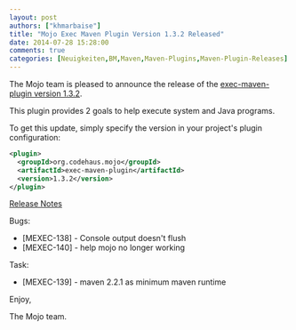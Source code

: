 ```yaml
---
layout: post
authors: ["khmarbaise"]
title: "Mojo Exec Maven Plugin Version 1.3.2 Released"
date: 2014-07-28 15:28:00
comments: true
categories: [Neuigkeiten,BM,Maven,Maven-Plugins,Maven-Plugin-Releases]
---
```

The Mojo team is pleased to announce the release of the 
[exec-maven-plugin version 1.3.2](http://mojo.codehaus.org/exec-maven-plugin/).

This plugin provides 2 goals to help execute system and Java programs.

To get this update, simply specify the version in your project's plugin
configuration:

``` xml
<plugin>
  <groupId>org.codehaus.mojo</groupId>
  <artifactId>exec-maven-plugin</artifactId>
  <version>1.3.2</version>
</plugin>
```
<!-- more -->

[Release Notes](https://jira.codehaus.org/secure/ReleaseNote.jspa?projectId=11240&version=20533)

Bugs:

 * [MEXEC-138] - Console output doesn't flush
 * [MEXEC-140] - help mojo no longer working

Task:

 * [MEXEC-139] - maven 2.2.1 as minimum maven runtime

Enjoy,

The Mojo team.
